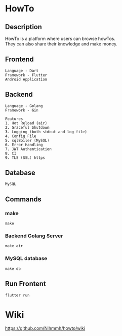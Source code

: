 # HowTo

## Description

HowTo is a platform where users can browse howTos. <br/> They can also share their knowledge and make money.

## Frontend

```
Language - Dart
Framework - Flutter
Android Application
```

## Backend

```
Language - Golang
Framework - Gin

Features
1. Hot Reload (air)
2. Graceful Shutdown
3. Logging (both stdout and log file)
4. Config File
5. sqlBoiler (MySQL)
6. Error Handling
7. JWT Authentication
8. CI
9. TLS (SSL) https
```

## Database

```
MySQL
```

## Commands

### make
```
make
```
### Backend Golang Server
```
make air
```
### MySQL database
```
make db
```

## Run Frontent
```
flutter run
```

# Wiki
https://github.com/Nlhmmh/howto/wiki
